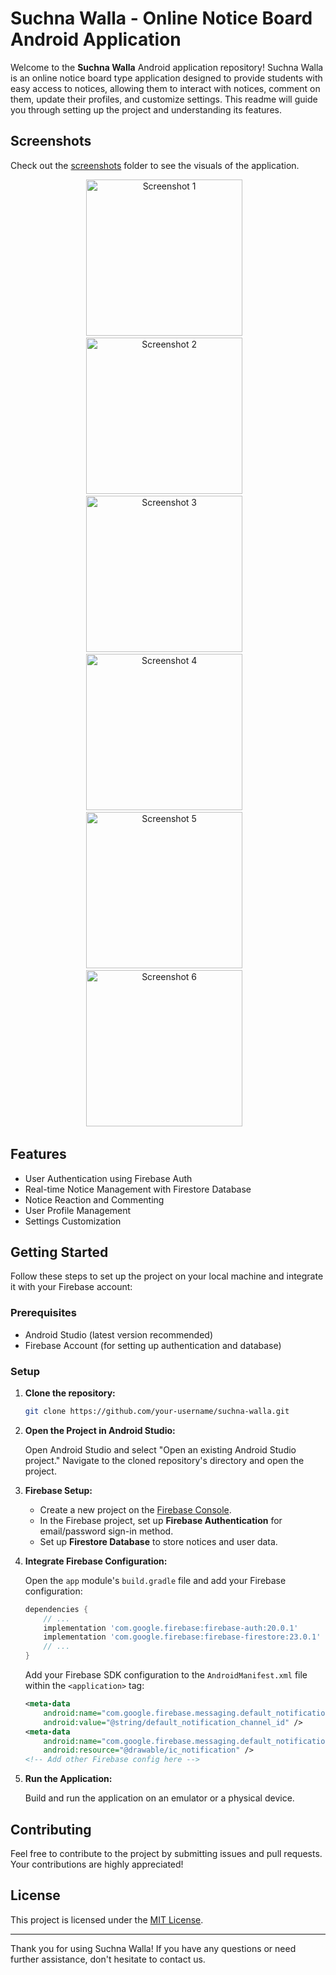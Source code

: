 # Suchna Walla - Online Notice Board Android Application

Welcome to the **Suchna Walla** Android application repository! Suchna Walla is an online notice board type application designed to provide students with easy access to notices, allowing them to interact with notices, comment on them, update their profiles, and customize settings. This readme will guide you through setting up the project and understanding its features.

## Screenshots

Check out the [screenshots](./readme) folder to see the visuals of the application.

<div align="center">
  <img src="./readme/1.png" alt="Screenshot 1" width="250"/> &nbsp;&nbsp;
  <img src="./readme/2.png" alt="Screenshot 2" width="250"/> &nbsp;&nbsp;
  <img src="./readme/3.png" alt="Screenshot 3" width="250"/> &nbsp;&nbsp;
</div>

<div align="center">
  <img src="./readme/4.png" alt="Screenshot 4" width="250"/> &nbsp;&nbsp;
  <img src="./readme/5.png" alt="Screenshot 5" width="250"/> &nbsp;&nbsp;
  <img src="./readme/6.png" alt="Screenshot 6" width="250"/> &nbsp;&nbsp;
</div>

## Features

- User Authentication using Firebase Auth
- Real-time Notice Management with Firestore Database
- Notice Reaction and Commenting
- User Profile Management
- Settings Customization

## Getting Started

Follow these steps to set up the project on your local machine and integrate it with your Firebase account:

### Prerequisites

- Android Studio (latest version recommended)
- Firebase Account (for setting up authentication and database)

### Setup

1. **Clone the repository:**

    ```bash
    git clone https://github.com/your-username/suchna-walla.git
    ```

2. **Open the Project in Android Studio:**

    Open Android Studio and select "Open an existing Android Studio project." Navigate to the cloned repository's directory and open the project.

3. **Firebase Setup:**

   - Create a new project on the [Firebase Console](https://console.firebase.google.com/).
   - In the Firebase project, set up **Firebase Authentication** for email/password sign-in method.
   - Set up **Firestore Database** to store notices and user data.

4. **Integrate Firebase Configuration:**

    Open the `app` module's `build.gradle` file and add your Firebase configuration:

    ```groovy
    dependencies {
        // ...
        implementation 'com.google.firebase:firebase-auth:20.0.1'
        implementation 'com.google.firebase:firebase-firestore:23.0.1'
        // ...
    }
    ```

    Add your Firebase SDK configuration to the `AndroidManifest.xml` file within the `<application>` tag:

    ```xml
    <meta-data
        android:name="com.google.firebase.messaging.default_notification_channel_id"
        android:value="@string/default_notification_channel_id" />
    <meta-data
        android:name="com.google.firebase.messaging.default_notification_icon"
        android:resource="@drawable/ic_notification" />
    <!-- Add other Firebase config here -->
    ```

5. **Run the Application:**

    Build and run the application on an emulator or a physical device.

## Contributing

Feel free to contribute to the project by submitting issues and pull requests. Your contributions are highly appreciated!

## License

This project is licensed under the [MIT License](./LICENSE).

---

Thank you for using Suchna Walla! If you have any questions or need further assistance, don't hesitate to contact us.
